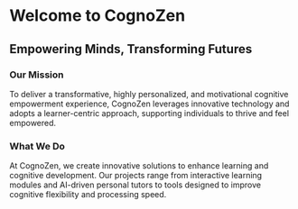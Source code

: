 # Welcome to CognoZen

## Empowering Minds, Transforming Futures

### Our Mission
To deliver a transformative, highly personalized, and motivational cognitive empowerment experience, CognoZen leverages innovative technology and adopts a learner-centric approach, supporting individuals to thrive and feel empowered.

### What We Do
At CognoZen, we create innovative solutions to enhance learning and cognitive development. Our projects range from interactive learning modules and AI-driven personal tutors to tools designed to improve cognitive flexibility and processing speed.
